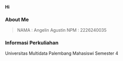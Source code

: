 #### Hi
### About Me
> NAMA : Angelin Agustin
> NPM : 2226240035
### Informasi Perkuliahan
Universitas Multidata Palembang
Mahasiswi Semester 4

